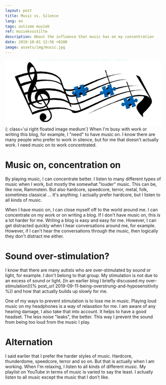 ```yaml
---
layout: post
title: Music vs. Silence
lang: en
tags: autisme muziek
ref: muziekvsstilte
description: About the influence that music has on my concentration
date: 2019-10-01 12:56 +0200
image: assets/img/music.jpg
---
```

![Muziek noten](/assets/img/music.jpg){: class='ui right floated image medium'}
When I'm busy with work or writing this blog, for example, I "need" to have music on. I know there are many people who prefer to work in silence, but for me that doesn't actually work. I need music on to work concentrated.

# Music on, concentration on

By playing music, I can concentrate better. I listen to many different types of music when I work, but mostly the somewhat "louder" music. This can be, like now, Rammstein. But also hardcore, speedcore, terror, metal, folk, sometimes classical ... It's anything. I actually prefer hardcore, but I listen to all kinds of music.

When I have music on, I can close myself off to the world around me. I can concentrate on my work or on writing a blog. If I don't have music on, this is a lot harder for me. Writing a blog is easy and easy for me. However, I can get distracted quickly when I hear conversations around me, for example. However, if I can't hear the conversations through the music, then logically they don't distract me either.

# Sound over-stimulation?

I know that there are many autists who are over-stimulated by sound or light, for example. I don't belong to that group. My stimulation is not due to an excess of sound or light. [In an earlier blog I briefly discussed my over-stimulation]({% post_url 2019-09-11-being-overstrung-and-hyposensitivity %}) and how that actually builds up slowly for me.

One of my ways to prevent stimulation is to lose me in music. Playing loud music on my headphones is a way of relaxation for me. I am aware of any hearing damage, I also take that into account. It helps to have a good headset. The less noise "leaks", the better. This way I prevent the sound from being too loud from the music I play.

# Alternation

I said earlier that I prefer the harder styles of music. Hardcore, thunderdome, speedcore, terror and so on. But that is actually when I am working. When I'm relaxing, I listen to all kinds of different music. My playlist on YouTube in terms of music is varied to say the least. I actually listen to all music except the music that I don't like.